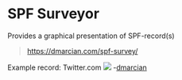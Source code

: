 
# SPF Surveyor
Provides a graphical presentation of SPF-record(s)
>https://dmarcian.com/spf-survey/

Example record: Twitter.com
![](/cybersecurity/cybersecurity-pics/SPF-surveyor-1.png)
-[dmarcian](https://dmarcian.com/spf-survey/) 
